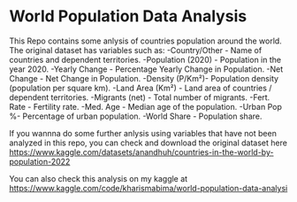 # World Population Data Analysis
This Repo contains some anlysis of countries population around the world. The original dataset has variables such as: 
-Country/Other - Name of countries and dependent territories.
-Population (2020) - Population in the year 2020.
-Yearly Change - Percentage Yearly Change in Population.
-Net Change - Net Change in Population.
-Density (P/Km²)- Population density (population per square km).
-Land Area (Km²) - Land area of countries / dependent territories.
-Migrants (net) - Total number of migrants.
-Fert. Rate - Fertility rate.
-Med. Age - Median age of the population.
-Urban Pop %- Percentage of urban population.
-World Share - Population share.

If you wannna do some further anlysis using variables that have not been analyzed in this repo, you can check and download the original dataset here https://www.kaggle.com/datasets/anandhuh/countries-in-the-world-by-population-2022

You can also check this analysis on my kaggle at https://www.kaggle.com/code/kharismabima/world-population-data-analysi
